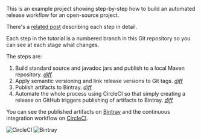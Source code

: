 This is an example project showing step-by-step how to build an automated release workflow for an open-source project.

There's a [related post](https://medium.com/@rfletcher_96265/an-automated-release-workflow-using-gradle-nebula-bintray-circleci-694e65184348) describing each step in detail.

Each step in the tutorial is a numbered branch in this Git repository so you can see at each stage what changes.

The steps are:

1. Build standard source and javadoc jars and publish to a local Maven repository. _[diff](https://github.com/maheshrajannan/gradle-release-demo/compare/1-build)_
2. Apply semantic versioning and link release versions to Git tags. _[diff](https://github.com/maheshrajannan/gradle-release-demo/compare/1-build...2-versioning)_
3. Publish artifacts to Bintray. _[diff](https://github.com/maheshrajannan/gradle-release-demo/compare/2-versioning...3-publish)_
4. Automate the whole process using CircleCI so that simply creating a release on GitHub triggers publishing of artifacts to Bintray. _[diff](https://github.com/maheshrajannan/gradle-release-demo/compare/3-publish...4-automate)_

You can see the published artifacts on [Bintray](https://bintray.com/maheshrajannan/demo/) and the continuous integration workflow on [CircleCI](https://circleci.com/gh/maheshrajannan/gradle-release-demo).

![CircleCI](https://img.shields.io/circleci/project/github/maheshrajannan/gradle-release-demo.svg?style=for-the-badge)
![Bintray](https://img.shields.io/bintray/v/maheshrajannan/demo/demo-core.svg?style=for-the-badge)